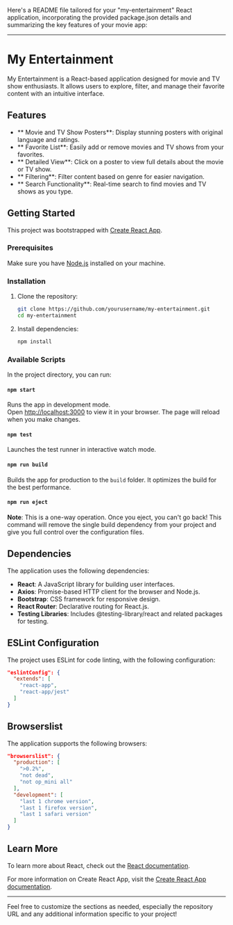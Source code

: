 Here's a README file tailored for your "my-entertainment" React application, incorporating the provided package.json details and summarizing the key features of your movie app:

---

# My Entertainment

My Entertainment is a React-based application designed for movie and TV show enthusiasts. It allows users to explore, filter, and manage their favorite content with an intuitive interface.

## Features

- ** Movie and TV Show Posters**: Display stunning posters with original language and ratings.
- ** Favorite List**: Easily add or remove movies and TV shows from your favorites.
- ** Detailed View**: Click on a poster to view full details about the movie or TV show.
- ** Filtering**: Filter content based on genre for easier navigation.
- ** Search Functionality**: Real-time search to find movies and TV shows as you type.

## Getting Started

This project was bootstrapped with [Create React App](https://github.com/facebook/create-react-app).

### Prerequisites

Make sure you have [Node.js](https://nodejs.org/) installed on your machine.

### Installation

1. Clone the repository:
   ```bash
   git clone https://github.com/yourusername/my-entertainment.git
   cd my-entertainment
   ```

2. Install dependencies:
   ```bash
   npm install
   ```

### Available Scripts

In the project directory, you can run:

#### `npm start`

Runs the app in development mode.\
Open [http://localhost:3000](http://localhost:3000) to view it in your browser. The page will reload when you make changes.

#### `npm test`

Launches the test runner in interactive watch mode.

#### `npm run build`

Builds the app for production to the `build` folder. It optimizes the build for the best performance.

#### `npm run eject`

**Note**: This is a one-way operation. Once you eject, you can't go back! This command will remove the single build dependency from your project and give you full control over the configuration files.

## Dependencies

The application uses the following dependencies:

- **React**: A JavaScript library for building user interfaces.
- **Axios**: Promise-based HTTP client for the browser and Node.js.
- **Bootstrap**: CSS framework for responsive design.
- **React Router**: Declarative routing for React.js.
- **Testing Libraries**: Includes @testing-library/react and related packages for testing.

## ESLint Configuration

The project uses ESLint for code linting, with the following configuration:

```json
"eslintConfig": {
  "extends": [
    "react-app",
    "react-app/jest"
  ]
}
```

## Browserslist

The application supports the following browsers:

```json
"browserslist": {
  "production": [
    ">0.2%",
    "not dead",
    "not op_mini all"
  ],
  "development": [
    "last 1 chrome version",
    "last 1 firefox version",
    "last 1 safari version"
  ]
}
```

## Learn More

To learn more about React, check out the [React documentation](https://reactjs.org/).

For more information on Create React App, visit the [Create React App documentation](https://facebook.github.io/create-react-app/docs/getting-started).

---

Feel free to customize the sections as needed, especially the repository URL and any additional information specific to your project!